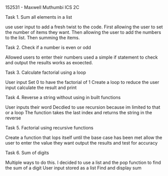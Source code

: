 152531 - Maxwell Muthumbi
ICS 2C

Task 1. Sum all elements in a list

use user input to add a fresh twist to the code. 
First allowing the user to set the number of items they want.
Then allowing the user to add the numbers to the list.
Then summing the items.

Task 2. Check if a number is even or odd

Allowed users to enter their numbers
used a simple if statement to check and output the results
works as exoected.

Task 3. Calculate factorial using a loop

User input
Set 0 to have the factorial of 1
Create a loop to reduce the user input 
calculate the result and print

Task 4. Reverse a string without using in built functions

User inputs their word
Decdied to use recursion because im limited to that or a loop
The function takes the last index and returns the string in the reverse

Task 5. Factorial using recursive functions

Create a function that lops itself until the base case has been met
allow the user to enter the value they want
output the results and test for accuracy

Task 6. Sum of digits 

Multiple ways to do this.
I decided to use a list and the pop function to find the sum of a digit
User input stored as a list 
Find and display sum

